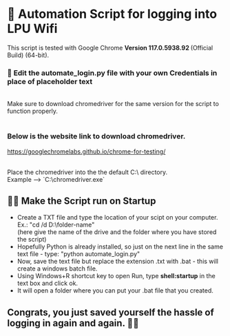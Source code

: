 # 🤖 Automation Script for logging into LPU Wifi

This script is tested with Google Chrome <b>Version 117.0.5938.92 </b> (Official Build) (64-bit).
<br>

### 🛑 **Edit the automate_login.py file with your own Credentials in place of placeholder text**

<br>Make sure to download chromedriver for the same version for the script to function properly.
<br>
<br>
### Below is the website link to download chromedriver.
https://googlechromelabs.github.io/chrome-for-testing/ 

<br>
Place the chromedriver into the the default C:\ directory. <br>
Example --> `C:\chromedriver.exe`

## 👨‍💻 Make the Script run on Startup 
- Create a TXT file and type the location of your scipt on your computer. Ex.: "cd /d D:\folder-name" <br> (here give the name of the drive and the folder where you have stored the script)
- Hopefully Python is already installed, so just on the next line in the same text file - type: "python automate_login.py"
- Now, save the text file but replace the extension .txt with .bat - this will create a windows batch file.
- Using Windows+R shortcut key to open Run, type **shell:startup** in the text box and click ok.
- It will open a folder where you can put your .bat file that you created.

## Congrats, you just saved yourself the hassle of logging in again and again. 🥳🥳
